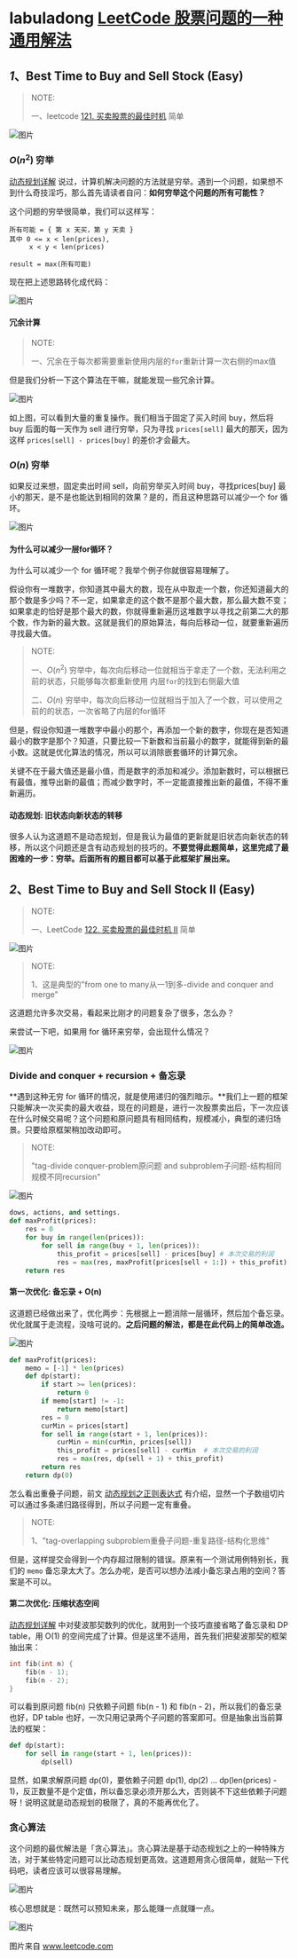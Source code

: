 # labuladong [LeetCode 股票问题的一种通用解法](https://mp.weixin.qq.com/s/TrN7mMdLEPCmT5mOXzgP5A)



## *1*、Best Time to Buy and Sell Stock (Easy)

> NOTE: 
>
> 一、leetcode [121. 买卖股票的最佳时机](https://leetcode-cn.com/problems/best-time-to-buy-and-sell-stock/) 简单
>
> 

![图片](https://mmbiz.qpic.cn/mmbiz_png/map09icNxZ4kbOQM3dXVKdgSXOCibeUUK2nACKnCmYcLSOsGpvKc46tF7vzVSfIUISR0gd93cMPE9phGOZiaImlWw/640?wx_fmt=png&tp=webp&wxfrom=5&wx_lazy=1&wx_co=1)





### $O(n^2)$ 穷举

[动态规划详解](http://mp.weixin.qq.com/s?__biz=MzU0MDg5OTYyOQ==&mid=2247483818&idx=1&sn=6035f861d1b2bfd0178e842f26ac4836&chksm=fb3361e8cc44e8fe331154bfd32bd7b3b4f159bfad5d38d4a6b0b9f0d7e3485b93b828ee72cc&scene=21#wechat_redirect) 说过，计算机解决问题的方法就是穷举。遇到一个问题，如果想不到什么奇技淫巧，那么首先请读者自问：**如何穷举这个问题的所有可能性？**

这个问题的穷举很简单，我们可以这样写：



```
所有可能 = { 第 x 天买，第 y 天卖 }
其中 0 <= x < len(prices), 
     x < y < len(prices)

result = max(所有可能)
```



现在把上述思路转化成代码：

![图片](https://mmbiz.qpic.cn/mmbiz_png/map09icNxZ4kbOQM3dXVKdgSXOCibeUUK2XCGKCWgsxmE9ohScZJWZVEA0aDtRdMPRDd3csGNMia2rUxB8iccGpyOQ/640?wx_fmt=png&tp=webp&wxfrom=5&wx_lazy=1&wx_co=1)

#### 冗余计算

> NOTE: 
>
> 一、冗余在于每次都需要重新使用内层的`for`重新计算一次右侧的max值

但是我们分析一下这个算法在干嘛，就能发现一些冗余计算。



![图片](https://mmbiz.qpic.cn/mmbiz_png/map09icNxZ4l0t1rG85oXoKAHBpTnN9wLtfPp5AvCeW0dcelkyKyR5xDqiaOZwE9mvjuRg7WicAqIrGS7JTry0Zbw/640?wx_fmt=png&tp=webp&wxfrom=5&wx_lazy=1&wx_co=1)



如上图，可以看到大量的重复操作。我们相当于固定了买入时间 buy，然后将 buy 后面的每一天作为 sell 进行穷举，只为寻找 `prices[sell]` 最大的那天，因为这样 `prices[sell] - prices[buy]` 的差价才会最大。



### $O(n)$ 穷举

如果反过来想，固定卖出时间 sell，向前穷举买入时间 buy，寻找prices[buy] 最小的那天，是不是也能达到相同的效果？是的，而且这种思路可以减少一个 for 循环。



![图片](https://mmbiz.qpic.cn/mmbiz_png/map09icNxZ4kbOQM3dXVKdgSXOCibeUUK2svtSFsA5Rklyfxz1GqrUNleIMRkRZ5FS1H0FKAHgicV52ibuk9XIad2g/640?wx_fmt=png&tp=webp&wxfrom=5&wx_lazy=1&wx_co=1)

#### 为什么可以减少一层for循环？

为什么可以减少一个 for 循环呢？我举个例子你就很容易理解了。

假设你有一堆数字，你知道其中最大的数，现在从中取走一个数，你还知道最大的那个数是多少吗？不一定，如果拿走的这个数不是那个最大数，那么最大数不变；如果拿走的恰好是那个最大的数，你就得重新遍历这堆数字以寻找之前第二大的那个数，作为新的最大数。这就是我们的原始算法，每向后移动一位，就要重新遍历寻找最大值。

> NOTE: 
>
> 一、$O(n^2)$ 穷举中，每次向后移动一位就相当于拿走了一个数，无法利用之前的状态，只能够每次都重新使用 内层`for`的找到右侧最大值 
>
> 二、$O(n)$ 穷举中，每次向后移动一位就相当于加入了一个数，可以使用之前的的状态，一次省略了内层的for循环

但是，假设你知道一堆数字中最小的那个，再添加一个新的数字，你现在是否知道最小的数字是那个？知道，只要比较一下新数和当前最小的数字，就能得到新的最小数。这就是优化算法的情况，所以可以消除嵌套循环的计算冗余。

关键不在于最大值还是最小值，而是数字的添加和减少。添加新数时，可以根据已有最值，推导出新的最值；而减少数字时，不一定能直接推出新的最值，不得不重新遍历。

#### 动态规划: 旧状态向新状态的转移

很多人认为这道题不是动态规划，但是我认为最值的更新就是旧状态向新状态的转移，所以这个问题还是含有动态规划的技巧的。**不要觉得此题简单，这里完成了最困难的一步：穷举。后面所有的题目都可以基于此框架扩展出来。**



## *2*、Best Time to Buy and Sell Stock II (Easy)

> NOTE: 
>
> 一、LeetCode [122. 买卖股票的最佳时机 II](https://leetcode-cn.com/problems/best-time-to-buy-and-sell-stock-ii/) 简单
>
> 

![图片](https://mmbiz.qpic.cn/mmbiz_png/map09icNxZ4kbOQM3dXVKdgSXOCibeUUK2uibf92DLjHdyzfek9b7lfuia0mM4icmKgZB8ibJzkuxDY2e3zpzqeyUZtQ/640?wx_fmt=png&tp=webp&wxfrom=5&wx_lazy=1&wx_co=1)

> NOTE: 
>
> 1、这是典型的"from one to many从一1到多-divide and conquer and merge"

这道题允许多次交易，看起来比刚才的问题复杂了很多，怎么办？

来尝试一下吧，如果用 for 循环来穷举，会出现什么情况？



![图片](https://mmbiz.qpic.cn/mmbiz_png/map09icNxZ4kbOQM3dXVKdgSXOCibeUUK2suTv67c9EejrmvxucyHSjYy9xrG7iaVBP7NYI9FwaQT0QJGuQmr4Wvw/640?wx_fmt=png&tp=webp&wxfrom=5&wx_lazy=1&wx_co=1)



### Divide and conquer + recursion + 备忘录

**遇到这种无穷 for 循环的情况，就是使用递归的强烈暗示。**我们上一题的框架只能解决一次买卖的最大收益，现在的问题是，进行一次股票卖出后，下一次应该在什么时候交易呢？这个问题和原问题具有相同结构，规模减小，典型的递归场景。只要给原框架稍加改动即可。

> NOTE: 
>
> "tag-divide conquer-problem原问题 and subproblem子问题-结构相同 规模不同recursion"



![图片](https://mmbiz.qpic.cn/mmbiz_png/map09icNxZ4kbOQM3dXVKdgSXOCibeUUK2bg4lDb7OV2nUibibCfvPA1tFEthpicMQbAXUs7FY1ia1nO8yvic7EbDibf3Q/640?wx_fmt=png&tp=webp&wxfrom=5&wx_lazy=1&wx_co=1)

```python
dows, actions, and settings.
def maxProfit(prices):
    res = 0
    for buy in range(len(prices)):
        for sell in range(buy + 1, len(prices)):
            this_profit = prices[sell] - prices[buy] # 本次交易的利润
            res = max(res, maxProfit(prices[sell + 1:]) + this_profit)
    return res

```



#### 第一次优化: 备忘录 + O(n)

这道题已经做出来了，优化两步：先根据上一题消除一层循环，然后加个备忘录。优化就属于走流程，没啥可说的。**之后问题的解法，都是在此代码上的简单改造。**



![图片](https://mmbiz.qpic.cn/mmbiz_png/map09icNxZ4kbOQM3dXVKdgSXOCibeUUK2vVUY5NWIXfeSGedkWic31QtqzE6bNt1nicFxtwcCUOM3TCvl0jkRfovg/640?wx_fmt=png&tp=webp&wxfrom=5&wx_lazy=1&wx_co=1)

```python
def maxProfit(prices):
    memo = [-1] * len(prices)
    def dp(start):
        if start >= len(prices):
            return 0
        if memo[start] != -1:
            return memo[start]
        res = 0
        curMin = prices[start]
        for sell in range(start + 1, len(prices)):
            curMin = min(curMin, prices[sell])
            this_profit = prices[sell] - curMin  # 本次交易的利润
            res = max(res, dp(sell + 1) + this_profit)
        return res
    return dp(0)

```



怎么看出重叠子问题，前文 [动态规划之正则表达式](http://mp.weixin.qq.com/s?__biz=MzU0MDg5OTYyOQ==&mid=2247483976&idx=1&sn=c268f7343732e33035cfd75da2d17052&chksm=fb33620acc44eb1ca6d80cf5af2564e7b81fc8ee5ce53cef8f1b159a881aa06796fed3e2a363&scene=21#wechat_redirect) 有介绍，显然一个子数组切片可以通过多条递归路径得到，所以子问题一定有重叠。

> NOTE: 
>
> 1、"tag-overlapping subproblem重叠子问题-重复路径-结构化思维"
>
> 

但是，这样提交会得到一个内存超过限制的错误。原来有一个测试用例特别长，我们的 `memo` 备忘录太大了。怎么办呢，是否可以想办法减小备忘录占用的空间？答案是不可以。

#### 第二次优化: 压缩状态空间

[动态规划详解](http://mp.weixin.qq.com/s?__biz=MzU0MDg5OTYyOQ==&mid=2247483818&idx=1&sn=6035f861d1b2bfd0178e842f26ac4836&chksm=fb3361e8cc44e8fe331154bfd32bd7b3b4f159bfad5d38d4a6b0b9f0d7e3485b93b828ee72cc&scene=21#wechat_redirect) 中对斐波那契数列的优化，就用到一个技巧直接省略了备忘录和 DP table，用 O(1) 的空间完成了计算。但是这里不适用，首先我们把斐波那契的框架抽出来：



```c++
int fib(int n) {
    fib(n - 1);
    fib(n - 2);
}
```



可以看到原问题 fib(n) 只依赖子问题 fib(n - 1) 和 fib(n - 2)，所以我们的备忘录也好，DP table 也好，一次只用记录两个子问题的答案即可。但是抽象出当前算法的框架：



```python
def dp(start):
    for sell in range(start + 1, len(prices)):
        dp(sell)
```



显然，如果求解原问题 dp(0)，要依赖子问题 dp(1), dp(2) ... dp(len(prices) - 1)，反正数量不是个定值，所以备忘录必须开那么大，否则装不下这些依赖子问题呀！说明这就是动态规划的极限了，真的不能再优化了。



### 贪心算法

这个问题的最优解法是「贪心算法」。贪心算法是基于动态规划之上的一种特殊方法，对于某些特定问题可以比动态规划更高效。这道题用贪心很简单，就贴一下代码吧，读者应该可以很容易理解。



![图片](https://mmbiz.qpic.cn/mmbiz_png/map09icNxZ4kbOQM3dXVKdgSXOCibeUUK2icn8z9vgp5LyoILuwSFH64dcCqhTLmxkKTmCue1qwUhZJsTIGzTpyzg/640?wx_fmt=png&tp=webp&wxfrom=5&wx_lazy=1&wx_co=1)



核心思想就是：既然可以预知未来，那么能赚一点就赚一点。



![图片](https://mmbiz.qpic.cn/mmbiz_png/map09icNxZ4kbOQM3dXVKdgSXOCibeUUK2q3ehSLqRFL7oWFf0Blkv9TibfHNUIPpxUOfpJ3iapiaCPsHyG0NNrpVpQ/640?wx_fmt=png&tp=webp&wxfrom=5&wx_lazy=1&wx_co=1)

图片来自 www.leetcode.com

